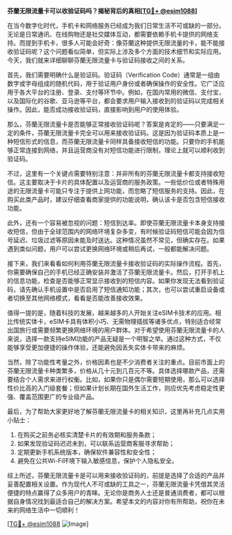 **芬蘭无限流量卡可以收验证码吗？揭秘背后的真相[[TG💪+ @esim1088](https://t.me/s/esim1088)]**

在当今数字化时代，手机卡和网络服务已经成为我们日常生活不可或缺的一部分。无论是日常通讯、在线购物还是社交媒体互动，都需要依赖手机卡提供的网络支持。而提到手机卡，很多人可能会好奇：像芬蘭这种提供无限流量的卡，能不能接收验证码呢？这个问题看似简单，但实际上涉及多个方面的技术细节和实际应用。今天，我们就来详细聊聊芬蘭无限流量卡与验证码接收之间的关系。

首先，我们需要明确什么是验证码。验证码（Verification Code）通常是一组由数字或字母组成的随机代码，用于验证用户身份或者确保操作的安全性。它广泛应用于各大平台的注册、登录、支付等环节中。例如，在国内常用的微信、支付宝，以及国际化的谷歌、亚马逊等平台，都会要求用户输入接收到的验证码以完成相关操作。因此，能否成功接收验证码，直接影响到用户的使用体验。

那么，芬蘭无限流量卡是否能够正常接收验证码呢？答案是肯定的——只要满足一定的条件，芬蘭无限流量卡完全可以用来接收验证码。这是因为验证码本质上是一种短信形式的信息，而芬蘭无限流量卡同样具备接收短信的功能。只要你的手机能够正常连接到网络，并且运营商没有对短信功能进行限制，理论上就可以顺利收到验证码。

不过，这里有一个关键点需要特别注意：并非所有的芬蘭无限流量卡都支持接收短信。这主要取决于卡片的具体配置以及运营商的服务政策。一些低价位或者特殊用途的无限流量卡可能只专注于提供上网功能，而忽略了短信服务的支持。因此，在购买此类产品时，建议仔细查看商家提供的功能说明，确认该卡是否包含短信接收功能。

此外，还有一个容易被忽视的问题：短信到达率。即使芬蘭无限流量卡本身支持接收短信，但由于全球范围内的网络环境复杂多变，有时候验证码短信可能会因为信号延迟、垃圾过滤等原因未能及时送达。这种情况虽然不常见，但确实存在。如果遇到类似问题，用户可以尝试更换网络环境或稍后再试，一般都能解决问题。

接下来，我们来看看如何利用芬蘭无限流量卡接收验证码的实际操作流程。首先，你需要确保自己的手机已经正确安装并激活了芬蘭无限流量卡。然后，打开手机上的信息功能，检查是否能够正常显示接收到的短信内容。如果你发现无法看到验证码，请先确认手机设置中是否启用了短信通知功能；其次，也可以尝试重启设备或者切换至其他网络模式，看看是否能改善接收效果。

值得一提的是，随着科技的发展，越来越多的人开始关注eSIM卡技术的应用。相比传统实体卡，eSIM卡具有体积小巧、无需物理插拔等诸多优点，特别适合经常出国旅行或需要频繁更换网络环境的用户群体。对于希望使用芬蘭无限流量卡的人来说，选择一款支持eSIM功能的产品无疑是一个明智之举。通过这种方式，不仅能够享受更加便捷的操作体验，还能避免因丢失实体卡带来的麻烦。

当然，除了功能性考量之外，价格因素也是不少消费者关注的重点。目前市面上的芬蘭无限流量卡种类繁多，价格从几十元到几百元不等。具体选择哪款产品，还需要结合个人需求来进行权衡。比如，如果你只是偶尔需要短期使用，那么可以选择性价比高的入门级套餐；但如果计划长期在国外生活工作，则应优先考虑稳定性更强、覆盖范围更广的专业级产品。

最后，为了帮助大家更好地了解芬蘭无限流量卡的相关知识，这里再补充几点实用小贴士：
1. 在购买之前务必核实清楚卡片的有效期和服务条款；
2. 如果发现验证码迟迟未到，可以联系运营商客服寻求帮助；
3. 定期更新手机系统版本，确保软件兼容性和安全性；
4. 避免在公共Wi-Fi环境下输入敏感信息，保护个人隐私安全。

综上所述，芬蘭无限流量卡是可以用来接收验证码的，前提是选择了合适的产品并妥善配置相关设置。作为现代人不可或缺的工具之一，芬蘭无限流量卡凭借其灵活便捷的特点赢得了众多用户的青睐。无论你是商务人士还是普通消费者，都可以根据自身情况找到最适合自己的解决方案。希望本文的内容对你有所帮助，祝你在未来的网络生活中一切顺利！

[[TG💪+ @esim1088](https://t.me/s/esim1088) ![Image](https://i.postimg.cc/4NQfJmqS/Snipaste-2025-05-13-00-14-12.png)]